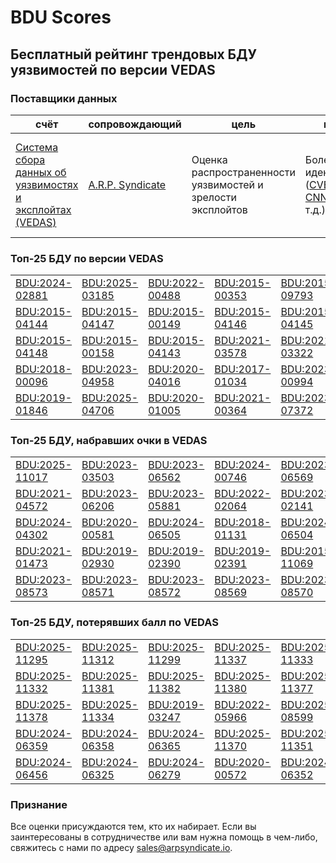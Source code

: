 
# BDU Scores
## Бесплатный рейтинг трендовых БДУ уязвимостей по версии VEDAS

### Поставщики данных
| счёт | cопровождающий | цель | покрытие | определение | частота |
| ----- | ---------- | ------- | -------- | ----------- | --------- |
| [Система сбора данных об уязвимостях и эксплойтах (VEDAS)](https://vedas.arpsyndicate.io) | [A.R.P. Syndicate](https://www.arpsyndicate.io) | Оценка распространенности уязвимостей и зрелости эксплойтов | Более 150 идентификаторов ([CVE](https://github.com/ARPSyndicate/cve-scores), [EUVD](https://github.com/ARPSyndicate/euvd-scores), [CNNVD](https://github.com/ARPSyndicate/cnnvd-scores), [BDU](https://github.com/ARPSyndicate/bdu-scores) и т.д.) | Аналитические данные с открытым исходным кодом (OSINT), полученные от [Exploit Observer](https://www.exploit.observer) | 12-16 часов |



<h3>Топ-25 БДУ по версии VEDAS</h3>

<table>
  <tr>
    <td><a href='https://vedas.arpsyndicate.io/?vuln=BDU:2024-02881'>BDU:2024-02881</a></td>
    <td><a href='https://vedas.arpsyndicate.io/?vuln=BDU:2025-03185'>BDU:2025-03185</a></td>
    <td><a href='https://vedas.arpsyndicate.io/?vuln=BDU:2022-00488'>BDU:2022-00488</a></td>
    <td><a href='https://vedas.arpsyndicate.io/?vuln=BDU:2015-00353'>BDU:2015-00353</a></td>
    <td><a href='https://vedas.arpsyndicate.io/?vuln=BDU:2015-09793'>BDU:2015-09793</a></td>
  </tr>
  <tr>
    <td><a href='https://vedas.arpsyndicate.io/?vuln=BDU:2015-04144'>BDU:2015-04144</a></td>
    <td><a href='https://vedas.arpsyndicate.io/?vuln=BDU:2015-04147'>BDU:2015-04147</a></td>
    <td><a href='https://vedas.arpsyndicate.io/?vuln=BDU:2015-00149'>BDU:2015-00149</a></td>
    <td><a href='https://vedas.arpsyndicate.io/?vuln=BDU:2015-04146'>BDU:2015-04146</a></td>
    <td><a href='https://vedas.arpsyndicate.io/?vuln=BDU:2015-04145'>BDU:2015-04145</a></td>
  </tr>
  <tr>
    <td><a href='https://vedas.arpsyndicate.io/?vuln=BDU:2015-04148'>BDU:2015-04148</a></td>
    <td><a href='https://vedas.arpsyndicate.io/?vuln=BDU:2015-00158'>BDU:2015-00158</a></td>
    <td><a href='https://vedas.arpsyndicate.io/?vuln=BDU:2015-04143'>BDU:2015-04143</a></td>
    <td><a href='https://vedas.arpsyndicate.io/?vuln=BDU:2021-03578'>BDU:2021-03578</a></td>
    <td><a href='https://vedas.arpsyndicate.io/?vuln=BDU:2021-03322'>BDU:2021-03322</a></td>
  </tr>
  <tr>
    <td><a href='https://vedas.arpsyndicate.io/?vuln=BDU:2018-00096'>BDU:2018-00096</a></td>
    <td><a href='https://vedas.arpsyndicate.io/?vuln=BDU:2023-04958'>BDU:2023-04958</a></td>
    <td><a href='https://vedas.arpsyndicate.io/?vuln=BDU:2020-04016'>BDU:2020-04016</a></td>
    <td><a href='https://vedas.arpsyndicate.io/?vuln=BDU:2017-01034'>BDU:2017-01034</a></td>
    <td><a href='https://vedas.arpsyndicate.io/?vuln=BDU:2023-00994'>BDU:2023-00994</a></td>
  </tr>
  <tr>
    <td><a href='https://vedas.arpsyndicate.io/?vuln=BDU:2019-01846'>BDU:2019-01846</a></td>
    <td><a href='https://vedas.arpsyndicate.io/?vuln=BDU:2025-04706'>BDU:2025-04706</a></td>
    <td><a href='https://vedas.arpsyndicate.io/?vuln=BDU:2020-01005'>BDU:2020-01005</a></td>
    <td><a href='https://vedas.arpsyndicate.io/?vuln=BDU:2021-00364'>BDU:2021-00364</a></td>
    <td><a href='https://vedas.arpsyndicate.io/?vuln=BDU:2023-07372'>BDU:2023-07372</a></td>
  </tr>
</table>


<h3>Топ-25 БДУ, набравших очки в VEDAS</h3>

<table>
  <tr>
    <td><a href='https://vedas.arpsyndicate.io/?vuln=BDU:2025-11017'>BDU:2025-11017</a></td>
    <td><a href='https://vedas.arpsyndicate.io/?vuln=BDU:2023-03503'>BDU:2023-03503</a></td>
    <td><a href='https://vedas.arpsyndicate.io/?vuln=BDU:2023-06562'>BDU:2023-06562</a></td>
    <td><a href='https://vedas.arpsyndicate.io/?vuln=BDU:2024-00746'>BDU:2024-00746</a></td>
    <td><a href='https://vedas.arpsyndicate.io/?vuln=BDU:2023-06569'>BDU:2023-06569</a></td>
  </tr>
  <tr>
    <td><a href='https://vedas.arpsyndicate.io/?vuln=BDU:2021-04572'>BDU:2021-04572</a></td>
    <td><a href='https://vedas.arpsyndicate.io/?vuln=BDU:2023-06206'>BDU:2023-06206</a></td>
    <td><a href='https://vedas.arpsyndicate.io/?vuln=BDU:2023-05881'>BDU:2023-05881</a></td>
    <td><a href='https://vedas.arpsyndicate.io/?vuln=BDU:2022-02064'>BDU:2022-02064</a></td>
    <td><a href='https://vedas.arpsyndicate.io/?vuln=BDU:2023-02141'>BDU:2023-02141</a></td>
  </tr>
  <tr>
    <td><a href='https://vedas.arpsyndicate.io/?vuln=BDU:2024-04302'>BDU:2024-04302</a></td>
    <td><a href='https://vedas.arpsyndicate.io/?vuln=BDU:2020-00581'>BDU:2020-00581</a></td>
    <td><a href='https://vedas.arpsyndicate.io/?vuln=BDU:2024-06505'>BDU:2024-06505</a></td>
    <td><a href='https://vedas.arpsyndicate.io/?vuln=BDU:2018-01131'>BDU:2018-01131</a></td>
    <td><a href='https://vedas.arpsyndicate.io/?vuln=BDU:2024-06504'>BDU:2024-06504</a></td>
  </tr>
  <tr>
    <td><a href='https://vedas.arpsyndicate.io/?vuln=BDU:2021-01473'>BDU:2021-01473</a></td>
    <td><a href='https://vedas.arpsyndicate.io/?vuln=BDU:2019-02930'>BDU:2019-02930</a></td>
    <td><a href='https://vedas.arpsyndicate.io/?vuln=BDU:2019-02390'>BDU:2019-02390</a></td>
    <td><a href='https://vedas.arpsyndicate.io/?vuln=BDU:2019-02391'>BDU:2019-02391</a></td>
    <td><a href='https://vedas.arpsyndicate.io/?vuln=BDU:2015-11069'>BDU:2015-11069</a></td>
  </tr>
  <tr>
    <td><a href='https://vedas.arpsyndicate.io/?vuln=BDU:2023-08573'>BDU:2023-08573</a></td>
    <td><a href='https://vedas.arpsyndicate.io/?vuln=BDU:2023-08571'>BDU:2023-08571</a></td>
    <td><a href='https://vedas.arpsyndicate.io/?vuln=BDU:2023-08572'>BDU:2023-08572</a></td>
    <td><a href='https://vedas.arpsyndicate.io/?vuln=BDU:2023-08569'>BDU:2023-08569</a></td>
    <td><a href='https://vedas.arpsyndicate.io/?vuln=BDU:2023-08570'>BDU:2023-08570</a></td>
  </tr>
</table>


<h3>Топ-25 БДУ, потерявших балл по VEDAS</h3>

<table>
  <tr>
    <td><a href='https://vedas.arpsyndicate.io/?vuln=BDU:2025-11295'>BDU:2025-11295</a></td>
    <td><a href='https://vedas.arpsyndicate.io/?vuln=BDU:2025-11312'>BDU:2025-11312</a></td>
    <td><a href='https://vedas.arpsyndicate.io/?vuln=BDU:2025-11299'>BDU:2025-11299</a></td>
    <td><a href='https://vedas.arpsyndicate.io/?vuln=BDU:2025-11337'>BDU:2025-11337</a></td>
    <td><a href='https://vedas.arpsyndicate.io/?vuln=BDU:2025-11333'>BDU:2025-11333</a></td>
  </tr>
  <tr>
    <td><a href='https://vedas.arpsyndicate.io/?vuln=BDU:2025-11332'>BDU:2025-11332</a></td>
    <td><a href='https://vedas.arpsyndicate.io/?vuln=BDU:2025-11381'>BDU:2025-11381</a></td>
    <td><a href='https://vedas.arpsyndicate.io/?vuln=BDU:2025-11382'>BDU:2025-11382</a></td>
    <td><a href='https://vedas.arpsyndicate.io/?vuln=BDU:2025-11380'>BDU:2025-11380</a></td>
    <td><a href='https://vedas.arpsyndicate.io/?vuln=BDU:2025-11377'>BDU:2025-11377</a></td>
  </tr>
  <tr>
    <td><a href='https://vedas.arpsyndicate.io/?vuln=BDU:2025-11378'>BDU:2025-11378</a></td>
    <td><a href='https://vedas.arpsyndicate.io/?vuln=BDU:2025-11334'>BDU:2025-11334</a></td>
    <td><a href='https://vedas.arpsyndicate.io/?vuln=BDU:2019-03247'>BDU:2019-03247</a></td>
    <td><a href='https://vedas.arpsyndicate.io/?vuln=BDU:2022-05966'>BDU:2022-05966</a></td>
    <td><a href='https://vedas.arpsyndicate.io/?vuln=BDU:2025-08599'>BDU:2025-08599</a></td>
  </tr>
  <tr>
    <td><a href='https://vedas.arpsyndicate.io/?vuln=BDU:2024-06359'>BDU:2024-06359</a></td>
    <td><a href='https://vedas.arpsyndicate.io/?vuln=BDU:2024-06358'>BDU:2024-06358</a></td>
    <td><a href='https://vedas.arpsyndicate.io/?vuln=BDU:2024-06365'>BDU:2024-06365</a></td>
    <td><a href='https://vedas.arpsyndicate.io/?vuln=BDU:2025-11370'>BDU:2025-11370</a></td>
    <td><a href='https://vedas.arpsyndicate.io/?vuln=BDU:2025-11351'>BDU:2025-11351</a></td>
  </tr>
  <tr>
    <td><a href='https://vedas.arpsyndicate.io/?vuln=BDU:2024-06456'>BDU:2024-06456</a></td>
    <td><a href='https://vedas.arpsyndicate.io/?vuln=BDU:2024-06325'>BDU:2024-06325</a></td>
    <td><a href='https://vedas.arpsyndicate.io/?vuln=BDU:2024-06279'>BDU:2024-06279</a></td>
    <td><a href='https://vedas.arpsyndicate.io/?vuln=BDU:2020-00572'>BDU:2020-00572</a></td>
    <td><a href='https://vedas.arpsyndicate.io/?vuln=BDU:2024-06352'>BDU:2024-06352</a></td>
  </tr>
</table>


### Признание
Все оценки присуждаются тем, кто их набирает.
Если вы заинтересованы в сотрудничестве или вам нужна помощь в чем-либо, свяжитесь с нами по адресу [sales@arpsyndicate.io](mailto:sales@arpsyndicate.io).

